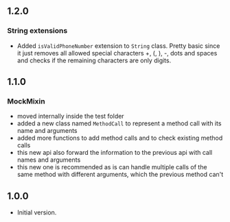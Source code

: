 ## 1.2.0

### String extensions

- Added `isValidPhoneNumber` extension to `String` class. Pretty basic since it just removes all allowed special characters +, (, ), -, dots and spaces and checks if the remaining characters are only digits. 

## 1.1.0

### MockMixin

- moved internally inside the test folder
- added a new class named `MethodCall` to represent a method call with its name and arguments
- added more functions to add method calls and to check existing method calls
- this new api also forward the information to the previous api with call names and arguments
- this new one is recommended as is can handle multiple calls of the same method with different arguments, which the previous method can't

## 1.0.0

- Initial version.
